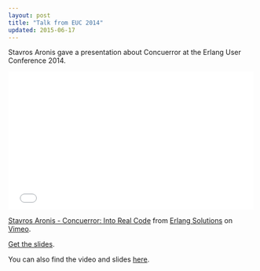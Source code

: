 ```yaml
---
layout: post
title: "Talk from EUC 2014"
updated: 2015-06-17
---
```


Stavros Aronis gave a presentation about Concuerror at the Erlang User Conference 2014.

<iframe src="//player.vimeo.com/video/102710173" width="500" height="281" frameborder="0" webkitallowfullscreen mozallowfullscreen allowfullscreen></iframe> <p><a href="http://vimeo.com/102710173">Stavros Aronis - Concuerror: Into Real Code</a> from <a href="http://vimeo.com/erlang">Erlang Solutions</a> on <a href="https://vimeo.com">Vimeo</a>.</p>

[Get the slides](http://www.erlang-factory.com/static/upload/media/1402329241902242concuerrorintorealcodestavrosaroniseuc14.pdf).

You can also find the video and slides [here](http://www.erlang-factory.com/euc2014/stavros-aronis).
